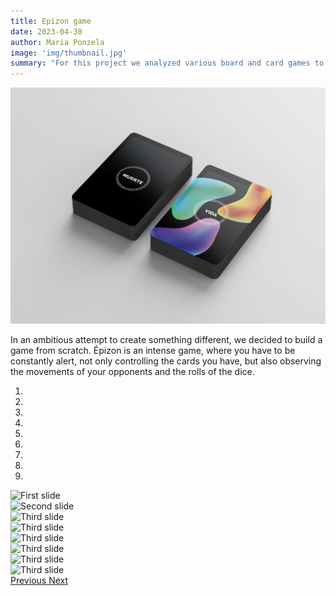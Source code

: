 ```yaml
---
title: Epizon game
date: 2023-04-30
author: Maria Ponzela
image: 'img/thumbnail.jpg'
summary: "For this project we analyzed various board and card games to create a playful design. Drawing inspiration from classical Greece we ensured that the game was as dynamic and aesthetically pleasing as possible."
---
```


![](img/thumbnail.jpg)

In an ambitious attempt to create something different, we decided to build a game from scratch. Épizon is an intense game, where you have to be constantly alert, not only controlling the cards you have, but also observing the movements of your opponents and the rolls of the dice.

<div id="carouselExampleIndicators" class="carousel slide" data-ride="carousel">
  <ol class="carousel-indicators">
    <li data-target="#carouselExampleIndicators" data-slide-to="0" class="active"></li>
    <li data-target="#carouselExampleIndicators" data-slide-to="1"></li>
    <li data-target="#carouselExampleIndicators" data-slide-to="2"></li>
    <li data-target="#carouselExampleIndicators" data-slide-to="3"></li>
    <li data-target="#carouselExampleIndicators" data-slide-to="4"></li>
    <li data-target="#carouselExampleIndicators" data-slide-to="5"></li>
    <li data-target="#carouselExampleIndicators" data-slide-to="6"></li>
    <li data-target="#carouselExampleIndicators" data-slide-to="7"></li>
    <li data-target="#carouselExampleIndicators" data-slide-to="8"></li>
  </ol>
  <div class="carousel-inner">
    <div class="carousel-item active">
      <img class="d-block w-100" src="img/headphones_1.jpg" alt="First slide">
    </div>
    <div class="carousel-item">
      <img class="d-block w-100" src="img/headphones_2.jpg" alt="Second slide">
    </div>
    <div class="carousel-item">
      <img class="d-block w-100" src="img/headphones_3.jpg" alt="Third slide">
    </div>
    <div class="carousel-item">
      <img class="d-block w-100" src="img/headphones_4.jpg" alt="Third slide">
    </div>
    <div class="carousel-item">
      <img class="d-block w-100" src="img/headphones_5.jpg" alt="Third slide">
    </div>
    <div class="carousel-item">
      <img class="d-block w-100" src="img/headphones_6.jpg" alt="Third slide">
    </div>
    <div class="carousel-item">
      <img class="d-block w-100" src="img/headphones_7.jpg" alt="Third slide">
    </div>
    <div class="carousel-item">
      <img class="d-block w-100" src="img/headphones_8.jpg" alt="Third slide">
    </div>
  </div>
  <a class="carousel-control-prev" href="#carouselExampleIndicators" role="button" data-slide="prev">
    <span class="carousel-control-prev-icon" aria-hidden="true"></span>
    <span class="sr-only">Previous</span>
  </a>
  <a class="carousel-control-next" href="#carouselExampleIndicators" role="button" data-slide="next">
    <span class="carousel-control-next-icon" aria-hidden="true"></span>
    <span class="sr-only">Next</span>
  </a>
</div>